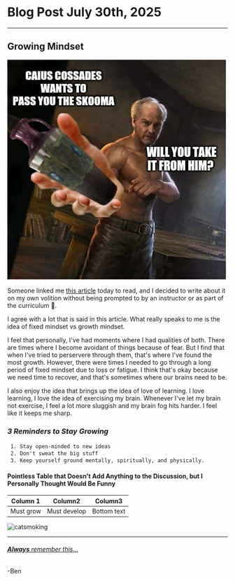 # **Blog Post July 30th, 2025**

---

## **Growing Mindset**

![morrowindskoomameme](an5s9faetnz51.png)

Someone linked me [this article](https://www.atlassian.com/blog/inside-atlassian/growth-mindset) today to read, and I decided to write about it on my own volition without being prompted to by an instructor or as part of the curriculum :eyes:.

I agree with a lot that is said in this article. What really speaks to me is the idea of fixed mindset vs growth mindset.

I feel that personally, I've had moments where I had qualities of both. There are times where I become avoidant of things because of fear. But I find that when I've tried to perservere through them, that's where I've found the most growth. However, there were times I needed to go through a long period of fixed mindset due to loss or fatigue. I think that's okay because we need time to recover, and that's sometimes where our brains need to be.

I also enjoy the idea that brings up the idea of love of learning. I love learning, I love the idea of exercising my brain. Whenever I've let my brain not exercise, I feel a lot more sluggish and my brain fog hits harder. I feel like it keeps me sharp.

### *3 Reminders to Stay **Growing***

     1. Stay open-minded to new ideas
     2. Don't sweat the big stuff
     3. Keep yourself ground mentally, spiritually, and physically.

#### Pointless Table that Doesn't Add Anything to the Discussion, but **I** Personally Thought Would Be Funny

|Column 1|Column2|Column3
|---|---|---|
|Must grow|Must develop|Bottom text|

![catsmoking](https://pbs.twimg.com/media/D4YdJBAW0AESGXW.jpg)

---

###### [**Always** remember this...](https://www.youtube.com/watch?v=vBjzAdpZzf0)

-Ben
